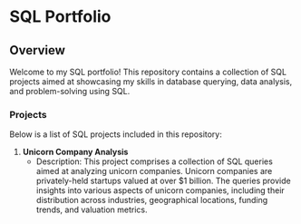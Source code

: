 # SQL Portfolio

## Overview
Welcome to my SQL portfolio! This repository contains a collection of SQL projects aimed at showcasing my skills in database querying, data analysis, and problem-solving using SQL.

### Projects
Below is a list of SQL projects included in this repository:

1. **Unicorn Company Analysis**
   - Description: This project comprises a collection of SQL queries aimed at analyzing unicorn companies. Unicorn companies are privately-held startups valued at over $1 billion. The queries provide insights into various aspects of unicorn companies, including their distribution across industries, geographical locations, funding trends, and valuation metrics.

